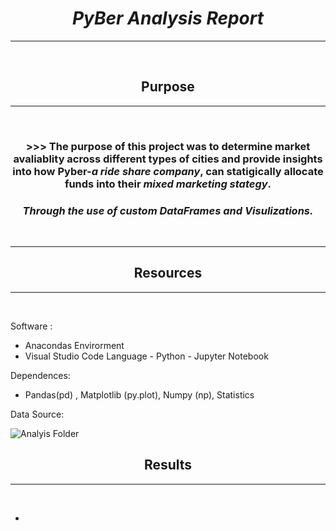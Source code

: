 # <center>  ***PyBer Analysis Report*** 
----
<br>

## <center> **Purpose** 
----
<br>

### <center>>>>  The purpose of this project was to determine **market avaliablity** across different types of cities and provide insights into how **Pyber**-***a ride share company***, can statigically allocate funds into their ***mixed marketing stategy***. 
### <center> ***Through the use of custom DataFrames and Visulizations.*** 

<br>

---
## <center> **Resources**

-----
<br>

Software :
- Anacondas Envirorment
- Visual Studio Code
Language -
 Python - Jupyter Notebook 
 
Dependences: 

- Pandas(pd) , Matplotlib (py.plot), Numpy (np), Statistics 

 

Data Source: 

 ![Analyis Folder](https://github.com/Atomickilroy/PyBer_Analysis/tree/main/analysis)


## <center> **Results**

----
<br>

-
